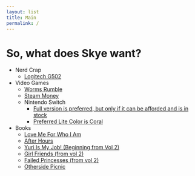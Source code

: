 ```yaml
---
layout: list
title: Main
permalink: /
---
```

# So, what does Skye want?
- Nerd Crap
  - [Logitech G502](https://www.amazon.com/gp/product/B07GBZ4Q68)
- Video Games
  - [Worms Rumble](https://store.steampowered.com/app/1186040/Worms_Rumble/)
  - [Steam Money](https://store.steampowered.com/digitalgiftcards/)
  - Nintendo Switch
    - [Full version is preferred, but only if it can be afforded and is
      in
      stock](https://www.bestbuy.com/site/nintendo-switch-32gb-console-neon-red-neon-blue-joy-con/6364255.p)
    - [Preferred Lite
      Color is Coral](https://www.bestbuy.com/site/nintendo-switch-32gb-lite-coral/6257148.p)
- Books
  - [Love Me For Who I Am](https://www.amazon.com/dp/B0872SPKWP/)
  - [After Hours](https://www.amazon.com/dp/1421593807/)
  - [Yuri Is My Job! (Beginning from Vol 2)](https://www.amazon.com/dp/1632367785/)
  - [Girl Friends (from vol 2)](https://www.amazon.com/dp/1937867099/)
  - [Failed Princesses (from vol 2)](https://www.amazon.com/gp/product/B08DTKPH5F/)
  - [Otherside Picnic](https://www.amazon.com/Otherside-Picnic-1-Iori-Miyazawa-ebook/dp/B07VFBD4R3/)